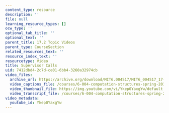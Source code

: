 ```yaml
---
content_type: resource
description: ''
file: null
learning_resource_types: []
ocw_type: ''
optional_tab_title: ''
optional_text: ''
parent_title: 17.2 Topic Videos
parent_type: CourseSection
related_resources_text: ''
resource_index_text: ''
resourcetype: Video
title: Supervisor Calls
uid: 7412dbd4-2c7d-ce01-6bb4-3260a32974cb
video_files:
  archive_url: https://archive.org/download/MIT6.004S17/MIT6_004S17_17-02-05_300k.mp4
  video_captions_file: /courses/6-004-computation-structures-spring-2017/4cb95181de385be1b472fd02db7ea2dd_Ykep0YaxgYw.vtt
  video_thumbnail_file: https://img.youtube.com/vi/Ykep0YaxgYw/default.jpg
  video_transcript_file: /courses/6-004-computation-structures-spring-2017/be1541dfc16190f5c99ed30473d39ccf_Ykep0YaxgYw.pdf
video_metadata:
  youtube_id: Ykep0YaxgYw
---
```

